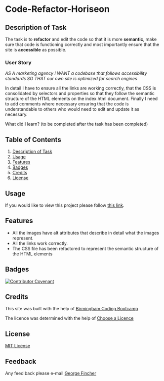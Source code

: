 # Code-Refactor-Horiseon

## Description of Task

The task is to **refactor** and edit the code so that it is more **semantic**, make sure that code is functioning correctly and most importantly ensure that the site is **accessible** as possible.

### User Story

_AS A marketing agency_
_I WANT a codebase that follows accessibility standards_
_SO THAT our own site is optimized for search engines_

In detail I have to ensure all the links are working correctly, that the CSS is consolidated by selectors and properties so that they follow the semantic structure of the HTML elements on the index.html document.
Finally I need to add comments where necessary ensuring that the code is understandable to others who would need to edit and update it as necessary.

What did I learn? (to be completed after the task has been completed)

## Table of Contents

1. [Description of Task](##description-of-Task)
2. [Usage](##usage)
3. [Features](##features)
4. [Badges](##badges)
5. [Credits](##credits)
6. [License](##license)

## Usage

If you would like to view this project please follow [this link]().

## Features

- All the images have alt attributes that describe in detail what the images represent.
- All the links work correctly.
- The CSS file has been refactored to represent the semantic structure of the HTML elements

## Badges

[![Contributor Covenant](https://img.shields.io/badge/Contributor%20Covenant-2.1-4baaaa.svg)](code_of_conduct.md)

## Credits

This site was built with the help of [Birmingham Coding Bootcamp](https://bootcamp.birmingham.ac.uk/coding/landing/?s=Google-Unbranded&pkw=coding%20bootcamp%20birmingham&pcrid=454909627632&pmt=e&utm_source=google&utm_medium=cpc&utm_campaign=GGL%7CUNIVERSITY-OF-BIRMINGHAM%7CSEM%7CCODING%7C-%7COFL%7CTIER-1%7CALL%7CNBD-L%7CEXACT%7CCore%7CBootcamp&utm_term=coding%20bootcamp%20birmingham&s=google&k=coding%20bootcamp%20birmingham&utm_adgroupid=105131135966&utm_locationphysicalms=9045530&utm_matchtype=e&utm_network=g&utm_device=c&utm_content=454909627632&utm_placement=&gclid=CjwKCAjwwo-WBhAMEiwAV4dybZs4rI7l7S4cgkOiumG3ULbOgAPP5ZxTDMcqp9g1_oXtWgUn3cxCdRoC4O4QAvD_BwE&gclsrc=aw.ds)

The licence was determined with the help of [Choose a Licence](https://choosealicense.com/)

## License

[MIT License](LICENSE.md)

## Feedback

Any feed back please e-mail [George Fincher](mailto:finchergeorge1@gmail.com)
